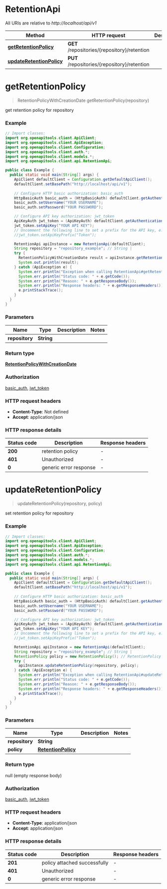 # RetentionApi

All URIs are relative to *http://localhost/api/v1*

Method | HTTP request | Description
------------- | ------------- | -------------
[**getRetentionPolicy**](RetentionApi.md#getRetentionPolicy) | **GET** /repositories/{repository}/retention | 
[**updateRetentionPolicy**](RetentionApi.md#updateRetentionPolicy) | **PUT** /repositories/{repository}/retention | 


<a name="getRetentionPolicy"></a>
# **getRetentionPolicy**
> RetentionPolicyWithCreationDate getRetentionPolicy(repository)



get retention policy for repository

### Example
```java
// Import classes:
import org.openapitools.client.ApiClient;
import org.openapitools.client.ApiException;
import org.openapitools.client.Configuration;
import org.openapitools.client.auth.*;
import org.openapitools.client.models.*;
import org.openapitools.client.api.RetentionApi;

public class Example {
  public static void main(String[] args) {
    ApiClient defaultClient = Configuration.getDefaultApiClient();
    defaultClient.setBasePath("http://localhost/api/v1");
    
    // Configure HTTP basic authorization: basic_auth
    HttpBasicAuth basic_auth = (HttpBasicAuth) defaultClient.getAuthentication("basic_auth");
    basic_auth.setUsername("YOUR USERNAME");
    basic_auth.setPassword("YOUR PASSWORD");

    // Configure API key authorization: jwt_token
    ApiKeyAuth jwt_token = (ApiKeyAuth) defaultClient.getAuthentication("jwt_token");
    jwt_token.setApiKey("YOUR API KEY");
    // Uncomment the following line to set a prefix for the API key, e.g. "Token" (defaults to null)
    //jwt_token.setApiKeyPrefix("Token");

    RetentionApi apiInstance = new RetentionApi(defaultClient);
    String repository = "repository_example"; // String | 
    try {
      RetentionPolicyWithCreationDate result = apiInstance.getRetentionPolicy(repository);
      System.out.println(result);
    } catch (ApiException e) {
      System.err.println("Exception when calling RetentionApi#getRetentionPolicy");
      System.err.println("Status code: " + e.getCode());
      System.err.println("Reason: " + e.getResponseBody());
      System.err.println("Response headers: " + e.getResponseHeaders());
      e.printStackTrace();
    }
  }
}
```

### Parameters

Name | Type | Description  | Notes
------------- | ------------- | ------------- | -------------
 **repository** | **String**|  |

### Return type

[**RetentionPolicyWithCreationDate**](RetentionPolicyWithCreationDate.md)

### Authorization

[basic_auth](../README.md#basic_auth), [jwt_token](../README.md#jwt_token)

### HTTP request headers

 - **Content-Type**: Not defined
 - **Accept**: application/json

### HTTP response details
| Status code | Description | Response headers |
|-------------|-------------|------------------|
**200** | retention policy |  -  |
**401** | Unauthorized |  -  |
**0** | generic error response |  -  |

<a name="updateRetentionPolicy"></a>
# **updateRetentionPolicy**
> updateRetentionPolicy(repository, policy)



set retention policy for repository

### Example
```java
// Import classes:
import org.openapitools.client.ApiClient;
import org.openapitools.client.ApiException;
import org.openapitools.client.Configuration;
import org.openapitools.client.auth.*;
import org.openapitools.client.models.*;
import org.openapitools.client.api.RetentionApi;

public class Example {
  public static void main(String[] args) {
    ApiClient defaultClient = Configuration.getDefaultApiClient();
    defaultClient.setBasePath("http://localhost/api/v1");
    
    // Configure HTTP basic authorization: basic_auth
    HttpBasicAuth basic_auth = (HttpBasicAuth) defaultClient.getAuthentication("basic_auth");
    basic_auth.setUsername("YOUR USERNAME");
    basic_auth.setPassword("YOUR PASSWORD");

    // Configure API key authorization: jwt_token
    ApiKeyAuth jwt_token = (ApiKeyAuth) defaultClient.getAuthentication("jwt_token");
    jwt_token.setApiKey("YOUR API KEY");
    // Uncomment the following line to set a prefix for the API key, e.g. "Token" (defaults to null)
    //jwt_token.setApiKeyPrefix("Token");

    RetentionApi apiInstance = new RetentionApi(defaultClient);
    String repository = "repository_example"; // String | 
    RetentionPolicy policy = new RetentionPolicy(); // RetentionPolicy | 
    try {
      apiInstance.updateRetentionPolicy(repository, policy);
    } catch (ApiException e) {
      System.err.println("Exception when calling RetentionApi#updateRetentionPolicy");
      System.err.println("Status code: " + e.getCode());
      System.err.println("Reason: " + e.getResponseBody());
      System.err.println("Response headers: " + e.getResponseHeaders());
      e.printStackTrace();
    }
  }
}
```

### Parameters

Name | Type | Description  | Notes
------------- | ------------- | ------------- | -------------
 **repository** | **String**|  |
 **policy** | [**RetentionPolicy**](RetentionPolicy.md)|  |

### Return type

null (empty response body)

### Authorization

[basic_auth](../README.md#basic_auth), [jwt_token](../README.md#jwt_token)

### HTTP request headers

 - **Content-Type**: application/json
 - **Accept**: application/json

### HTTP response details
| Status code | Description | Response headers |
|-------------|-------------|------------------|
**201** | policy attached successfully |  -  |
**401** | Unauthorized |  -  |
**0** | generic error response |  -  |

